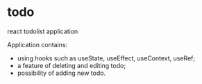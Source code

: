 # todo
react todolist application

Application contains: 
- using hooks such as useState, useEffect, useContext, useRef;
- a feature of deleting and editing todo;
- possibility of adding new todo.
